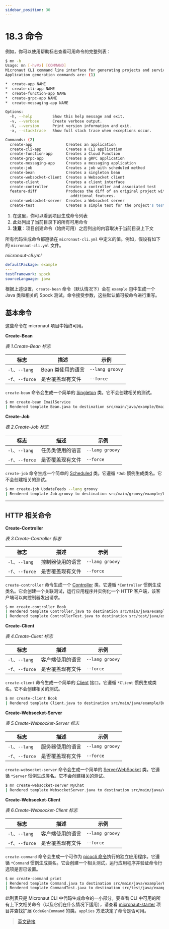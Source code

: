 ```yaml
---
sidebar_position: 30
---
```


# 18.3 命令

例如，你可以使用帮助标志查看可用命令的完整列表：

```bash
$ mn -h
Usage: mn [-hvVx] [COMMAND]
Micronaut CLI command line interface for generating projects and services.
Application generation commands are: (1)

*  create-app NAME
*  create-cli-app NAME
*  create-function-app NAME
*  create-grpc-app NAME
*  create-messaging-app NAME

Options:
  -h, --help         Show this help message and exit.
  -v, --verbose      Create verbose output.
  -V, --version      Print version information and exit.
  -x, --stacktrace   Show full stack trace when exceptions occur.

Commands: (2)
  create-app               Creates an application
  create-cli-app           Creates a CLI application
  create-function-app      Creates a Cloud Function
  create-grpc-app          Creates a gRPC application
  create-messaging-app     Creates a messaging application
  create-job               Creates a job with scheduled method
  create-bean              Creates a singleton bean
  create-websocket-client  Creates a Websocket client
  create-client            Creates a client interface
  create-controller        Creates a controller and associated test
  feature-diff             Produces the diff of an original project with an original project with
                             additional features.
  create-websocket-server  Creates a Websocket server
  create-test              Creates a simple test for the project's testing framework
```

1. 在这里，你可以看到项目生成命令列表
2. 此处列出了当前目录下的所有可用命令
3. **注意**：项目创建命令（始终可用）之后列出的内容取决于当前目录上下文

所有代码生成命令都遵循在 `micronaut-cli.yml` 中定义的值。例如，假设有如下的 `micronaut-cli.yml` 文件。

*micronaut-cli.yml*

```yaml
defaultPackage: example
---
testFramework: spock
sourceLanguage: java
```

根据上述设置，`create-bean` 命令（默认情况下）会在 `example` 包中生成一个 Java 类和相关的 Spock 测试。命令接受参数，这些默认值可按命令进行重写。

## 基本命令

这些命令在 micronaut 项目中始终可用。

**Create-Bean**

*表 1.Create-Bean 标志*

|标志|描述|示例|
|--|--|--|
|`-l`、`--lang`|Bean 类使用的语言|`--lang groovy`|
|`-f`、`--force`|是否覆盖现有文件|`--force`|

`create-bean` 命令会生成一个简单的 [Singleton](https://docs.oracle.com/javaee/6/api/javax/inject/Singleton.html) 类。它不会创建相关的测试。

```bash
$ mn create-bean EmailService
| Rendered template Bean.java to destination src/main/java/example/EmailService.java
```

**Create-Job**

*表 2.Create-Job 标志*

|标志|描述|示例|
|--|--|--|
|`-l`、`--lang`|任务类使用的语言|`--lang groovy`|
|`-f`、`--force`|是否覆盖现有文件|`--force`|

`create-job` 命令生成一个简单的 [Scheduled](https://micronaut-projects.github.io/micronaut-docs-mn3/3.9.4/api/io/micronaut/scheduling/annotation/Scheduled.html) 类。它遵循 `*Job` 惯例生成类名。它不会创建相关的测试。

```bash
$ mn create-job UpdateFeeds --lang groovy
| Rendered template Job.groovy to destination src/main/groovy/example/UpdateFeedsJob.groovy
```

---

## HTTP 相关命令

**Create-Controller**

*表 3.Create-Controller 标志*

|标志|描述|示例|
|--|--|--|
|`-l`、`--lang`|控制器使用的语言|`--lang groovy`|
|`-f`、`--force`|是否覆盖现有文件|`--force`|

`create-controller` 命令生成一个 [Controller](https://micronaut-projects.github.io/micronaut-docs-mn3/3.9.4/api/io/micronaut/http/annotation/Controller.html) 类。它遵循 `*Controller` 惯例生成类名。它会创建一个关联测试，运行应用程序并实例化一个 HTTP 客户端，该客户端可以向控制器发出请求。

```bash
$ mn create-controller Book
| Rendered template Controller.java to destination src/main/java/example/BookController.java
| Rendered template ControllerTest.java to destination src/test/java/example/BookControllerTest.java
```

**Create-Client**

*表 4.Create-Client 标志*

|标志|描述|示例|
|--|--|--|
|`-l`、`--lang`|客户端使用的语言|`--lang groovy`|
|`-f`、`--force`|是否覆盖现有文件|`--force`|

`create-client` 命令生成一个简单的 [Client](https://micronaut-projects.github.io/micronaut-docs-mn3/3.9.4/api/io/micronaut/http/client/annotation/Client.html) 接口。它遵循 `*Client` 惯例生成类名。它不会创建相关的测试。

```bash
$ mn create-client Book
| Rendered template Client.java to destination src/main/java/example/BookClient.java
```

**Create-Websocket-Server**

*表 5.Create-Websocket-Server 标志*

|标志|描述|示例|
|--|--|--|
|`-l`、`--lang`|服务器使用的语言|`--lang groovy`|
|`-f`、`--force`|是否覆盖现有文件|`--force`|

`create-websocket-server` 命令会生成一个简单的 [ServerWebSocket](https://micronaut-projects.github.io/micronaut-docs-mn3/3.9.4/api/io/micronaut/websocket/annotation/ServerWebSocket.html) 类。它遵循 `*Server` 惯例生成类名。它不会创建相关的测试。

```bash
$ mn create-websocket-server MyChat
| Rendered template WebsocketServer.java to destination src/main/java/example/MyChatServer.java
```

**Create-Websocket-Client**

*表 6.Create-Websocket-Client 标志*

|标志|描述|示例|
|--|--|--|
|`-l`、`--lang`|客户端使用的语言|`--lang groovy`|
|`-f`、`--force`|是否覆盖现有文件|`--force`|

`create-command` 命令会生成一个可作为 [picocli 命令](https://picocli.info/apidocs/picocli/CommandLine.Command.html)执行的独立应用程序。它遵循 `*Command` 惯例生成类名。它会创建一个相关测试，运行应用程序并验证命令行选项是否已设置。

```bash
$ mn create-command print
| Rendered template Command.java to destination src/main/java/example/PrintCommand.java
| Rendered template CommandTest.java to destination src/test/java/example/PrintCommandTest.java
```

此列表只是 Micronaut CLI 中代码生成命令的一小部分。要查看 CLI 中可用的所有上下文相关命令（以及它们在什么情况下适用），请查看 [micronaut-starter](https://github.com/micronaut-projects/micronaut-starter) 项目并查找扩展 `CodeGenCommand` 的类。`applies` 方法决定了命令是否可用。

> [英文链接](https://micronaut-projects.github.io/micronaut-docs-mn3/3.9.4/guide/index.html#commands)
